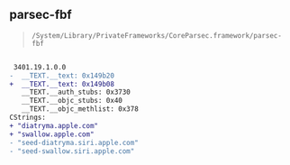 ## parsec-fbf

> `/System/Library/PrivateFrameworks/CoreParsec.framework/parsec-fbf`

```diff

 3401.19.1.0.0
-  __TEXT.__text: 0x149b20
+  __TEXT.__text: 0x149b08
   __TEXT.__auth_stubs: 0x3730
   __TEXT.__objc_stubs: 0x40
   __TEXT.__objc_methlist: 0x378
CStrings:
+ "diatryma.apple.com"
+ "swallow.apple.com"
- "seed-diatryma.siri.apple.com"
- "seed-swallow.siri.apple.com"

```
